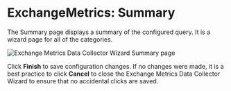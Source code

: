 # ExchangeMetrics: Summary

The Summary page displays a summary of the configured query. It is a wizard page for all of the
categories.

![Exchange Metrics Data Collector Wizard Summary page](/img/product_docs/accessanalyzer/12.0/admin/datacollector/adinventory/summary.webp)

Click **Finish** to save configuration changes. If no changes were made, it is a best practice to
click **Cancel** to close the Exchange Metrics Data Collector Wizard to ensure that no accidental
clicks are saved.
